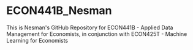 # ECON441B_Nesman

This is Nesman's GitHub Repository for ECON441B - Applied Data Management for Economists, in conjunction with ECON425T - Machine Learning for Economists
